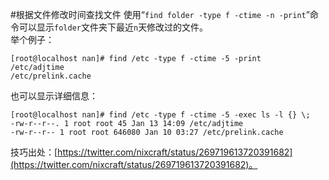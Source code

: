 #根据文件修改时间查找文件
使用“`find folder -type f -ctime -n -print`”命令可以显示`folder`文件夹下最近`n`天修改过的文件。  
举个例子：  

    [root@localhost nan]# find /etc -type f -ctime -5 -print
	/etc/adjtime
	/etc/prelink.cache
也可以显示详细信息：  

	[root@localhost nan]# find /etc -type f -ctime -5 -exec ls -l {} \;
	-rw-r--r--. 1 root root 45 Jan 13 14:09 /etc/adjtime
	-rw-r--r-- 1 root root 646080 Jan 10 03:27 /etc/prelink.cache

技巧出处：[https://twitter.com/nixcraft/status/269719613720391682](https://twitter.com/nixcraft/status/269719613720391682)。